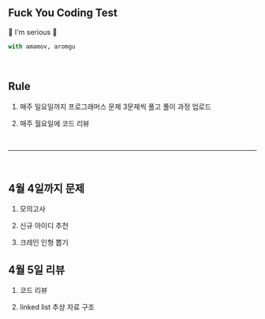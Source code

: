 ## Fuck You Coding Test

💚  I'm serious 💚


```python
with amamov, aromgu
```

<br>

## Rule

1. 매주 일요일까지 프로그래머스 문제 3문제씩 풀고 풀이 과정 업로드

2. 매주 월요일에 코드 리뷰

<!--
<br>

## Ref

- []()
-->

<br>

---

<br>

## 4월 4일까지 문제

1. 모의고사

2. 신규 아이디 추천

3. 크레인 인형 뽑기

## 4월 5일 리뷰

1. 코드 리뷰

2. linked list 추상 자료 구조

